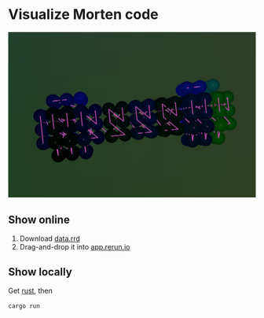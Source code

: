# Visualize Morten code

![Visualization](visualization.png)

## Show online
1. Download [data.rrd](data.rrd)
2. Drag-and-drop it into [app.rerun.io](https://app.rerun.io)

## Show locally
Get [rust](https://www.rust-lang.org/tools/install), then

```sh
cargo run
```
